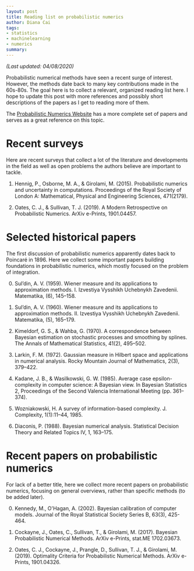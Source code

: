 ```yaml
---
layout: post
title: Reading list on probabilistic numerics
author: Diana Cai
tags:
- statistics
- machinelearning
- numerics
summary:
---
```


*(Last updated: 04/08/2020)*

Probabilistic numerical methods have seen a recent surge of interest. However,
the methods date back to many key contributions made in the 60s-80s. The goal
here is to collect a relevant, organized reading list here. I hope to update
this post with more references and possibly short descriptions of the papers as
I get to reading more of them.

The [Probabilistic Numerics Website](http://probabilistic-numerics.org/literature/index.html) has a more complete set of papers and serves as a great reference on this topic.

# Recent surveys

Here are recent surveys that collect a lot of the literature and developments in the field as well as open problems the authors believe are important to tackle.

1. Hennig, P., Osborne, M. A., & Girolami, M. (2015). Probabilistic numerics and
   uncertainty in computations. Proceedings of the Royal Society of London A:
   Mathematical, Physical and Engineering Sciences, 471(2179).

2. Oates, C. J., & Sullivan, T. J. (2019). A Modern Retrospective on
   Probabilistic Numerics. ArXiv e-Prints, 1901.04457.


# Selected historical papers

The first discussion of probabilistic numerics apparently dates back to
Poincar&eacute; in 1896. Here we collect some important papers building
foundations in probabilistic numerics, which mostly focused on the problem of integration.

0. Sul’din, A. V. (1959). Wiener measure and its applications to approximation
   methods. I. Izvestiya Vysshikh Uchebnykh Zavedenii. Matematika, (6), 145–158.

1. Sul’din, A. V. (1960). Wiener measure and its applications to approximation
   methods. II. Izvestiya Vysshikh Uchebnykh Zavedenii. Matematika, (5),
   165–179.

1. Kimeldorf, G. S., & Wahba, G. (1970). A correspondence between Bayesian
   estimation on stochastic processes and smoothing by splines. The Annals of
   Mathematical Statistics, 41(2), 495–502.

1. Larkin, F. M. (1972). Gaussian measure in Hilbert space and applications in
   numerical analysis. Rocky Mountain Journal of Mathematics, 2(3), 379–422.

1. Kadane, J. B., & Wasilkowski, G. W. (1985). Average case epsilon-complexity
   in computer science: A Bayesian view. In Bayesian Statistics 2, Proceedings
   of the Second Valencia International Meeting (pp. 361–374).

1. Wozniakowski, H. A survey of information-based complexity. J. Complexity,
   1(1):11–44, 1985.

2. Diaconis, P. (1988). Bayesian numerical analysis. Statistical Decision Theory
   and Related Topics IV, 1, 163–175.


# Recent papers on probabilistic numerics

For lack of a better title, here we collect more recent papers on probabilistic numerics, focusing on
general overviews, rather than specific methods (to be added later).

0. Kennedy, M., O'Hagan, A. (2002). Bayesian calibration of computer models. Journal of the
   Royal Statistical Society Series B, 63(3), 425-464.

1. Cockayne, J., Oates, C., Sullivan, T., & Girolami, M. (2017). Bayesian
   Probabilistic Numerical Methods. ArXiv e-Prints, stat.ME 1702.03673.

2. Oates, C. J., Cockayne, J., Prangle, D., Sullivan, T. J., & Girolami, M.
   (2019). Optimality Criteria for Probabilistic Numerical Methods. ArXiv
   e-Prints, 1901.04326.





